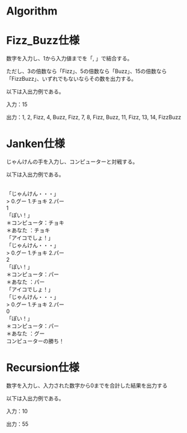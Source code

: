 # Algorithm

# Fizz_Buzz仕様
数字を入力し、1から入力値までを「, 」で結合する。

ただし、3の倍数なら「Fizz」、5の倍数なら「Buzz」、15の倍数なら「FizzBuzz」、いずれでもないならその数を出力する。

以下は入出力例である。

入力：15

出力：1, 2, Fizz, 4, Buzz, Fizz, 7, 8, Fizz, Buzz, 11, Fizz, 13, 14, FizzBuzz

# Janken仕様
じゃんけんの手を入力し、コンピューターと対戦する。

以下は入出力例である。

<br>
「じゃんけん・・・」<br>
> 0.グー 1.チョキ 2.パー<br>
1<br>
「ぽい！」<br>
＊コンピュータ：チョキ<br>
＊あなた ：チョキ<br>
「アイコでしょ！」<br>
「じゃんけん・・・」<br>
> 0.グー 1.チョキ 2.パー<br>
2<br>
「ぽい！」<br>
＊コンピュータ：パー<br>
＊あなた ：パー<br>
「アイコでしょ！」<br>
「じゃんけん・・・」<br>
> 0.グー 1.チョキ 2.パー<br>
0<br>
「ぽい！」<br>
＊コンピュータ：パー<br>
＊あなた ：グー<br>
コンピューターの勝ち！<br>

# Recursion仕様
数字を入力し、入力された数字から0までを合計した結果を出力する

以下は入出力例である。

入力：10

出力：55
